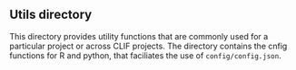 ## Utils directory

This directory provides utility functions that are commonly used for a particular project or across CLIF projects. The directory contains the cnfig functions for R and python, that faciliates the use of `config/config.json`.